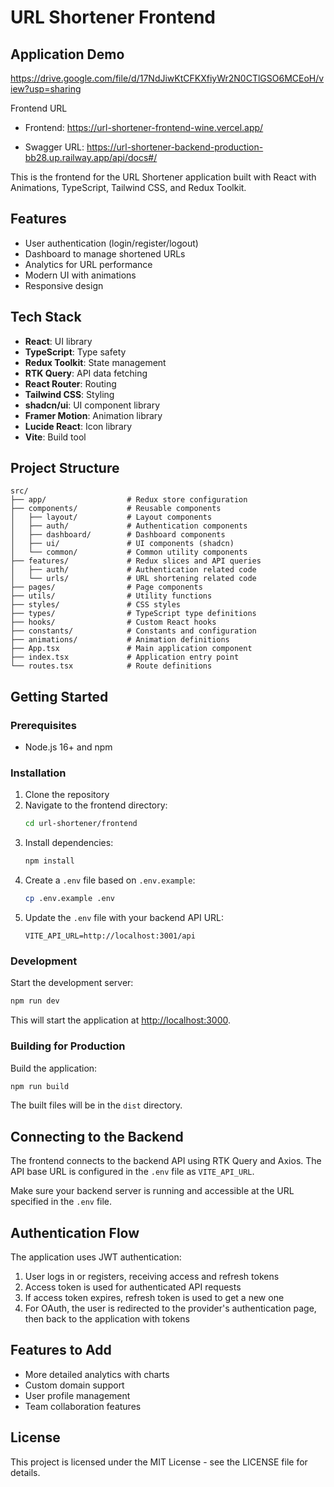 # URL Shortener Frontend

## Application Demo

https://drive.google.com/file/d/17NdJiwKtCFKXfiyWr2N0CTlGSO6MCEoH/view?usp=sharing


Frontend URL

- Frontend: https://url-shortener-frontend-wine.vercel.app/

- Swagger URL: https://url-shortener-backend-production-bb28.up.railway.app/api/docs#/

This is the frontend for the URL Shortener application built with React with Animations, TypeScript, Tailwind CSS, and Redux Toolkit.

## Features

- User authentication (login/register/logout)
- Dashboard to manage shortened URLs
- Analytics for URL performance
- Modern UI with animations
- Responsive design

## Tech Stack

- **React**: UI library
- **TypeScript**: Type safety
- **Redux Toolkit**: State management
- **RTK Query**: API data fetching
- **React Router**: Routing
- **Tailwind CSS**: Styling
- **shadcn/ui**: UI component library
- **Framer Motion**: Animation library
- **Lucide React**: Icon library
- **Vite**: Build tool

## Project Structure

```
src/
├── app/                  # Redux store configuration
├── components/           # Reusable components
│   ├── layout/           # Layout components
│   ├── auth/             # Authentication components
│   ├── dashboard/        # Dashboard components
│   ├── ui/               # UI components (shadcn)
│   └── common/           # Common utility components
├── features/             # Redux slices and API queries
│   ├── auth/             # Authentication related code
│   └── urls/             # URL shortening related code
├── pages/                # Page components
├── utils/                # Utility functions
├── styles/               # CSS styles
├── types/                # TypeScript type definitions
├── hooks/                # Custom React hooks
├── constants/            # Constants and configuration
├── animations/           # Animation definitions
├── App.tsx               # Main application component
├── index.tsx             # Application entry point
└── routes.tsx            # Route definitions
```

## Getting Started

### Prerequisites

- Node.js 16+ and npm

### Installation

1. Clone the repository
2. Navigate to the frontend directory:
   ```bash
   cd url-shortener/frontend
   ```
3. Install dependencies:
   ```bash
   npm install
   ```
4. Create a `.env` file based on `.env.example`:
   ```bash
   cp .env.example .env
   ```
5. Update the `.env` file with your backend API URL:
   ```
   VITE_API_URL=http://localhost:3001/api
   ```

### Development

Start the development server:

```bash
npm run dev
```

This will start the application at [http://localhost:3000](http://localhost:3000).

### Building for Production

Build the application:

```bash
npm run build
```

The built files will be in the `dist` directory.

## Connecting to the Backend

The frontend connects to the backend API using RTK Query and Axios. The API base URL is configured in the `.env` file as `VITE_API_URL`.

Make sure your backend server is running and accessible at the URL specified in the `.env` file.

## Authentication Flow

The application uses JWT authentication:

1. User logs in or registers, receiving access and refresh tokens
2. Access token is used for authenticated API requests
3. If access token expires, refresh token is used to get a new one
4. For OAuth, the user is redirected to the provider's authentication page, then back to the application with tokens

## Features to Add

- More detailed analytics with charts
- Custom domain support
- User profile management
- Team collaboration features

## License

This project is licensed under the MIT License - see the LICENSE file for details.